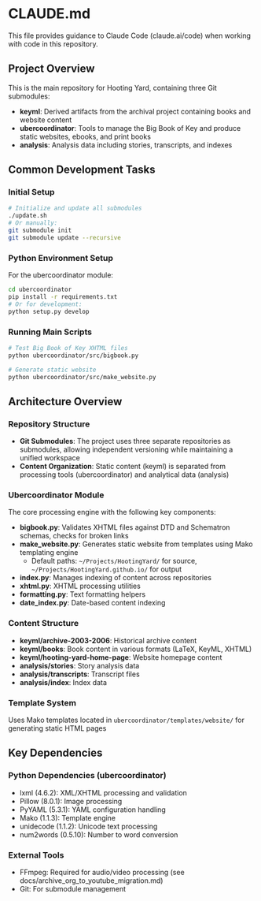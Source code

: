 # CLAUDE.md

This file provides guidance to Claude Code (claude.ai/code) when working with code in this repository.

## Project Overview

This is the main repository for Hooting Yard, containing three Git submodules:
- **keyml**: Derived artifacts from the archival project containing books and website content
- **ubercoordinator**: Tools to manage the Big Book of Key and produce static websites, ebooks, and print books
- **analysis**: Analysis data including stories, transcripts, and indexes

## Common Development Tasks

### Initial Setup
```bash
# Initialize and update all submodules
./update.sh
# Or manually:
git submodule init
git submodule update --recursive
```

### Python Environment Setup
For the ubercoordinator module:
```bash
cd ubercoordinator
pip install -r requirements.txt
# Or for development:
python setup.py develop
```

### Running Main Scripts
```bash
# Test Big Book of Key XHTML files
python ubercoordinator/src/bigbook.py

# Generate static website
python ubercoordinator/src/make_website.py
```

## Architecture Overview

### Repository Structure
- **Git Submodules**: The project uses three separate repositories as submodules, allowing independent versioning while maintaining a unified workspace
- **Content Organization**: Static content (keyml) is separated from processing tools (ubercoordinator) and analytical data (analysis)

### Ubercoordinator Module
The core processing engine with the following key components:

- **bigbook.py**: Validates XHTML files against DTD and Schematron schemas, checks for broken links
- **make_website.py**: Generates static website from templates using Mako templating engine
  - Default paths: `~/Projects/HootingYard/` for source, `~/Projects/HootingYard.github.io/` for output
- **index.py**: Manages indexing of content across repositories
- **xhtml.py**: XHTML processing utilities
- **formatting.py**: Text formatting helpers
- **date_index.py**: Date-based content indexing

### Content Structure
- **keyml/archive-2003-2006**: Historical archive content
- **keyml/books**: Book content in various formats (LaTeX, KeyML, XHTML)
- **keyml/hooting-yard-home-page**: Website homepage content
- **analysis/stories**: Story analysis data
- **analysis/transcripts**: Transcript files
- **analysis/index**: Index data

### Template System
Uses Mako templates located in `ubercoordinator/templates/website/` for generating static HTML pages

## Key Dependencies

### Python Dependencies (ubercoordinator)
- lxml (4.6.2): XML/XHTML processing and validation
- Pillow (8.0.1): Image processing
- PyYAML (5.3.1): YAML configuration handling
- Mako (1.1.3): Template engine
- unidecode (1.1.2): Unicode text processing
- num2words (0.5.10): Number to word conversion

### External Tools
- FFmpeg: Required for audio/video processing (see docs/archive_org_to_youtube_migration.md)
- Git: For submodule management